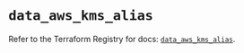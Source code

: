 # `data_aws_kms_alias`

Refer to the Terraform Registry for docs: [`data_aws_kms_alias`](https://registry.terraform.io/providers/hashicorp/aws/6.6.0/docs/data-sources/kms_alias).
